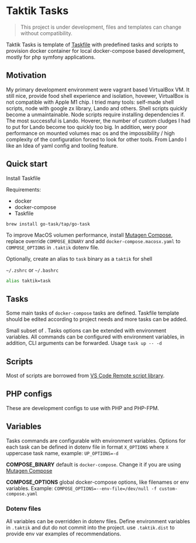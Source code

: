 # Taktik Tasks

> This project is under development, files and templates can change without compatibility.

Taktik Tasks is template of [Taskfile](https://taskfile.dev) with predefined tasks and scripts to provision docker container for local docker-compose based development, mostly for php symfony applications.

## Motivation

My primary development environment were vagrant based VirtualBox VM. It still nice, provide food shell experience and isolation, hovewer, VirtualBox is not compatible with Apple M1 chip. I tried many tools: self-made shell scripts, node with google zx library, Lando and others. Shell scripts quickly become a unmaintainable. Node scripts require installing dependencies if. The most successful is Lando. Hoverer, the number of custom cludges I had to put for Lando become too quickly too big. In addition, мery poor performance on mounted volumes mac os and the impossibility / high complexity of the configuration forced to look for other tools. From Lando I like an Idea of yaml config and tooling feature.

## Quick start

Install Taskfile

Requirements:

* docker
* docker-compose
* Taskfile

```shell
brew install go-task/tap/go-task
```

To improve MacOS volumen performance, install [Mutagen Compose](https://mutagen.io/documentation/orchestration/compose), replace override `COMPOSE_BINARY` and add `docker-compose.macosx.yaml` to `COMPOSE_OPTIONS` in `.taktik` dotenv file.

Optionally, create an alias to `task` binary as a `taktik` for shell

`~/.zshrc` or `~/.bashrc`

```zsh
alias taktik=task
```

## Tasks

Some main tasks of `docker-compose` tasks are defined. Taskfile template should be edited according to project needs and more tasks can be added.

Small subset of . Tasks options can be extended with environment variables. All commands can be configured with environment variables, in addition, CLI arguments can be forwarded. Usage `task up -- -d`

## Scripts

Most of scripts are borrowed from [VS Code Remote script library](https://github.com/microsoft/vscode-dev-containers/tree/main/script-library).

## PHP configs

These are development configs to use with PHP and PHP-FPM.

## Variables

Tasks commands are configurable with environment variables.
Options for each task can be defined in dotenv file in format `X_OPTIONS` where `X` uppercase task name, example: `UP_OPTIONS=-d`

**COMPOSE_BINARY** default is `docker-compose`. Change it if you are using [Mutagen Compose](https://mutagen.io/documentation/orchestration/compose)

**COMPOSE_OPTIONS** global docker-compose options, like filenames or env variables. Example: `COMPOSE_OPTIONS=--env-file=/dev/null -f custom-compose.yaml`

### Dotenv files

All variables can be overridden in dotenv files. Define environment variables in `.taktik` and dut do not commit into the project. use `.taktik.dist` to provide env var examples of recommendations.
